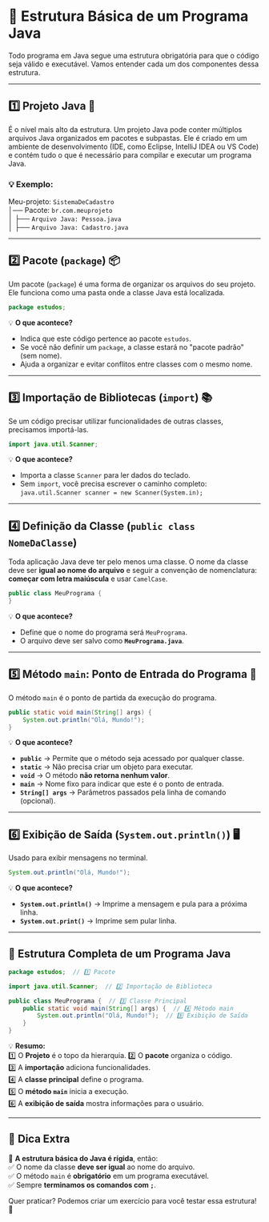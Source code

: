 # 📌 Estrutura Básica de um Programa Java

Todo programa em Java segue uma estrutura obrigatória para que o código seja válido e executável. Vamos entender cada um dos componentes dessa estrutura.

---
## 1️⃣ **Projeto Java** 📁
É o nível mais alto da estrutura. Um projeto Java pode conter múltiplos arquivos Java organizados em pacotes e subpastas. Ele é criado em um ambiente de desenvolvimento (IDE, como Eclipse, IntelliJ IDEA ou VS Code) e contém tudo o que é necessário para compilar e executar um programa Java.

### 💡 Exemplo:

Meu-projeto: `SistemaDeCadastro`  
│── Pacote: `br.com.meuprojeto`   
│   ├── `Arquivo Java: Pessoa.java`   
│   ├── `Arquivo Java: Cadastro.java` 

---

## **2️⃣ Pacote (`package`)** 📦

Um pacote (`package`) é uma forma de organizar os arquivos do seu projeto. Ele funciona como uma pasta onde a classe Java está localizada.

```java
package estudos;
```

💡 **O que acontece?**  
- Indica que este código pertence ao pacote `estudos`.  
- Se você não definir um `package`, a classe estará no "pacote padrão" (sem nome).  
- Ajuda a organizar e evitar conflitos entre classes com o mesmo nome.  

---

## **3️⃣ Importação de Bibliotecas (`import`)** 📚

Se um código precisar utilizar funcionalidades de outras classes, precisamos importá-las.

```java
import java.util.Scanner;
```

💡 **O que acontece?**  
- Importa a classe `Scanner` para ler dados do teclado.  
- Sem `import`, você precisa escrever o caminho completo: `java.util.Scanner scanner = new Scanner(System.in);`  

---

## **4️⃣ Definição da Classe (`public class NomeDaClasse`)**

Toda aplicação Java deve ter pelo menos uma classe. O nome da classe deve ser **igual ao nome do arquivo** e seguir a convenção de nomenclatura: **começar com letra maiúscula** e usar `CamelCase`.

```java
public class MeuPrograma {
}
```

💡 **O que acontece?**  
- Define que o nome do programa será `MeuPrograma`.  
- O arquivo deve ser salvo como **`MeuPrograma.java`**.  

---

## **5️⃣ Método `main`: Ponto de Entrada do Programa** 🚀

O método `main` é o ponto de partida da execução do programa.

```java
public static void main(String[] args) {
    System.out.println("Olá, Mundo!");
}
```

💡 **O que acontece?**  
- **`public`** → Permite que o método seja acessado por qualquer classe.  
- **`static`** → Não precisa criar um objeto para executar.  
- **`void`** → O método **não retorna nenhum valor**.  
- **`main`** → Nome fixo para indicar que este é o ponto de entrada.  
- **`String[] args`** → Parâmetros passados pela linha de comando (opcional).  

---

## **6️⃣ Exibição de Saída (`System.out.println()`)** 🖥️

Usado para exibir mensagens no terminal.

```java
System.out.println("Olá, Mundo!");
```

💡 **O que acontece?**  
- **`System.out.println()`** → Imprime a mensagem e pula para a próxima linha.  
- **`System.out.print()`** → Imprime sem pular linha.  

---

## **📌 Estrutura Completa de um Programa Java**

```java
package estudos;  // 1️⃣ Pacote

import java.util.Scanner;  // 2️⃣ Importação de Biblioteca

public class MeuPrograma {  // 3️⃣ Classe Principal
    public static void main(String[] args) {  // 4️⃣ Método main
        System.out.println("Olá, Mundo!");  // 5️⃣ Exibição de Saída
    }
}
```

💡 **Resumo:**  
1️⃣ O **Projeto** é o topo da hierarquia.
2️⃣ O **pacote** organiza o código.  
3️⃣ A **importação** adiciona funcionalidades.  
4️⃣ A **classe principal** define o programa.  
5️⃣ O **método `main`** inicia a execução.  
6️⃣ A **exibição de saída** mostra informações para o usuário.  

---

## **🚀 Dica Extra**

🔹 **A estrutura básica do Java é rígida**, então:  
✅ O nome da classe **deve ser igual** ao nome do arquivo.  
✅ O método `main` é **obrigatório** em um programa executável.  
✅ Sempre **terminamos os comandos com `;`**.  


Quer praticar? Podemos criar um exercício para você testar essa estrutura! 🎯
